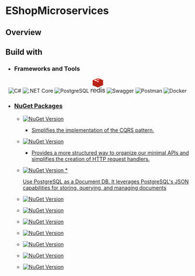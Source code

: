 # EShopMicroservices

## Overview
<p>
	
</p>

## Build with
* ### Frameworks and Tools

<div align="center">
	<img width="50" src="https://user-images.githubusercontent.com/25181517/121405384-444d7300-c95d-11eb-959f-913020d3bf90.png" alt="C#" title="C#"/>
	<img width="50" src="https://user-images.githubusercontent.com/25181517/121405754-b4f48f80-c95d-11eb-8893-fc325bde617f.png" alt=".NET Core" title=".NET Core"/>
	<img width="50" src="https://user-images.githubusercontent.com/25181517/117208740-bfb78400-adf5-11eb-97bb-09072b6bedfc.png" alt="PostgreSQL" title="PostgreSQL"/>
	<img src="https://raw.githubusercontent.com/devicons/devicon/master/icons/redis/redis-original-wordmark.svg" alt="redis" width="40" height="40"/>
	<img width="50" src="https://user-images.githubusercontent.com/25181517/186711335-a3729606-5a78-4496-9a36-06efcc74f800.png" alt="Swagger" title="Swagger"/>
	<img width="50" src="https://user-images.githubusercontent.com/25181517/192109061-e138ca71-337c-4019-8d42-4792fdaa7128.png" alt="Postman" title="Postman"/>
	<img width="50" src="https://user-images.githubusercontent.com/25181517/117207330-263ba280-adf4-11eb-9b97-0ac5b40bc3be.png" alt="Docker" title="Docker"/> <a href="https://redis.io" target="_blank" rel="noreferrer"> 	
</div>

* ### NuGet Packages

   *  ![NuGet Version](https://img.shields.io/nuget/v/MediatR?label=MediatR)
		*  <p>Simplifies the implementation of the CQRS pattern.</p>
     
   *  ![NuGet Version](https://img.shields.io/nuget/v/Carter?label=Carter)
   		*  <p>Provides a more structured way to organize our minimal APIs and simplifies the creation of HTTP request handlers.</p>
     
   *  ![NuGet Version](https://img.shields.io/nuget/v/Marten?style=flat&label=Marten)
     		*  <p>Use PostgreSQL as a Document DB. It leverages PostgreSQL's JSON capabilities for storing, querying, and managing documents</p>
       
   *  ![NuGet Version](https://img.shields.io/nuget/v/Mapster?style=flat&label=Mapster)
   *  ![NuGet Version](https://img.shields.io/nuget/v/FluentValidation?style=flat&label=FluentValidation)
   *  ![NuGet Version](https://img.shields.io/nuget/v/AspNetCore.HealthChecks.NpgSql?label=HealthChecks.NpgSql)
   *  ![NuGet Version](https://img.shields.io/nuget/v/AspNetCore.HealthChecks.Redis?label=HealthChecks.Redis)
   *  ![NuGet Version](https://img.shields.io/nuget/v/AspNetCore.HealthChecks.UI.Client?label=HealthChecks.UI.Client)
   *  ![NuGet Version](https://img.shields.io/nuget/v/Microsoft.Extensions.Caching.StackExchangeRedis?label=StackExchangeRedis)
   *  ![NuGet Version](https://img.shields.io/nuget/v/Scrutor?label=Scrutor)

